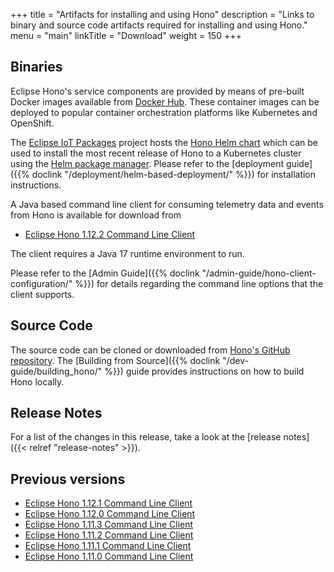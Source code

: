 +++
title = "Artifacts for installing and using Hono"
description = "Links to binary and source code artifacts required for installing and using Hono."
menu = "main"
linkTitle = "Download"
weight = 150
+++

## Binaries

Eclipse Hono's service components are provided by means of pre-built Docker images available from
[Docker Hub](https://hub.docker.com/u/eclipse/). These container images can be deployed to popular
container orchestration platforms like Kubernetes and OpenShift.

The [Eclipse IoT Packages](https://www.eclipse.org/packages/) project hosts the
[Hono Helm chart](https://github.com/eclipse/packages/tree/master/charts/hono)
which can be used to install the most recent release of Hono to a Kubernetes cluster
using the [Helm package manager](https://helm.sh).
Please refer to the [deployment guide]({{% doclink "/deployment/helm-based-deployment/" %}})
for installation instructions.

A Java based command line client for consuming telemetry data and events from Hono is available for download from

* [Eclipse Hono 1.12.2 Command Line Client](https://www.eclipse.org/downloads/download.php?file=/hono/hono-cli-1.12.2-exec.jar)

The client requires a Java 17 runtime environment to run.

Please refer to the [Admin Guide]({{% doclink "/admin-guide/hono-client-configuration/" %}}) for details regarding the command
line options that the client supports.

## Source Code

The source code can be cloned or downloaded from [Hono's GitHub repository](https://github.com/eclipse/hono).
The [Building from Source]({{% doclink "/dev-guide/building_hono/" %}}) guide provides instructions on how to build Hono locally.

## Release Notes

For a list of the changes in this release, take a look at the [release notes]({{< relref "release-notes" >}}).

## Previous versions

* [Eclipse Hono 1.12.1 Command Line Client](https://www.eclipse.org/downloads/download.php?file=/hono/hono-cli-1.12.1-exec.jar)
* [Eclipse Hono 1.12.0 Command Line Client](https://www.eclipse.org/downloads/download.php?file=/hono/hono-cli-1.12.0-exec.jar)
* [Eclipse Hono 1.11.3 Command Line Client](https://www.eclipse.org/downloads/download.php?file=/hono/hono-cli-1.11.3-exec.jar)
* [Eclipse Hono 1.11.2 Command Line Client](https://www.eclipse.org/downloads/download.php?file=/hono/hono-cli-1.11.2-exec.jar)
* [Eclipse Hono 1.11.1 Command Line Client](https://www.eclipse.org/downloads/download.php?file=/hono/hono-cli-1.11.1-exec.jar)
* [Eclipse Hono 1.11.0 Command Line Client](https://www.eclipse.org/downloads/download.php?file=/hono/hono-cli-1.11.0-exec.jar)
